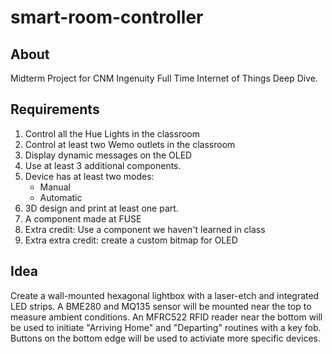 # smart-room-controller

## About
Midterm Project for CNM Ingenuity Full Time Internet of Things Deep Dive.

## Requirements
1. Control all the Hue Lights in the classroom
1. Control at least two Wemo outlets in the classroom
1. Display dynamic messages on the OLED
1. Use at least 3 additional components.
1. Device has at least two modes:
   - Manual
   - Automatic
1. 3D design and print at least one part.
1. A component made at FUSE
1. Extra credit: Use a component we haven't learned in class
1. Extra extra credit: create a custom bitmap for OLED  

## Idea
Create a wall-mounted hexagonal lightbox with a laser-etch and integrated LED strips. 
A BME280 and MQ135 sensor will be mounted near the top to measure ambient conditions. 
An MFRC522 RFID reader near the bottom will be used to initiate "Arriving Home" and "Departing" routines with a key fob.
Buttons on the bottom edge will be used to activiate more specific devices. 
